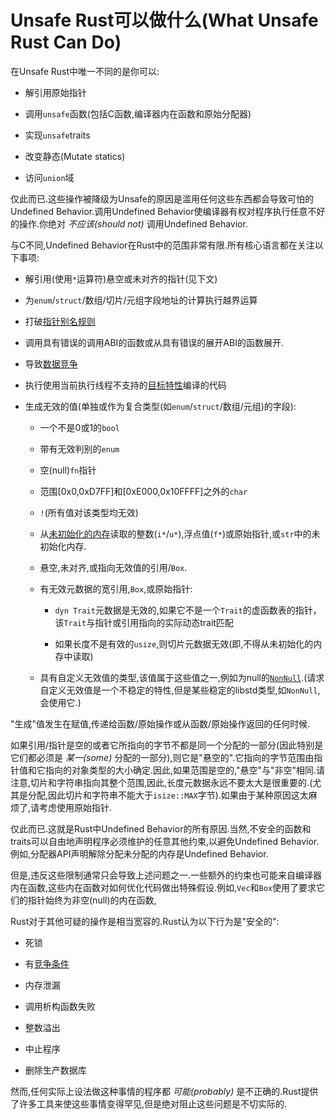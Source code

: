 # Unsafe Rust可以做什么(What Unsafe Rust Can Do)

在Unsafe Rust中唯一不同的是你可以:

- 解引用原始指针

- 调用`unsafe`函数(包括C函数,编译器内在函数和原始分配器)

- 实现`unsafe`traits

- 改变静态(Mutate statics)

- 访问`union`域

仅此而已.这些操作被降级为Unsafe的原因是滥用任何这些东西都会导致可怕的Undefined Behavior.调用Undefined Behavior使编译器有权对程序执行任意不好的操作.你绝对 *不应该(should not)* 调用Undefined Behavior.

与C不同,Undefined Behavior在Rust中的范围非常有限.所有核心语言都在关注以下事项:

- 解引用(使用`*`运算符)悬空或未对齐的指针(见下文)

- 为`enum`/`struct`/数组/切片/元组字段地址的计算执行越界运算

- 打破[指针别名规则](https://github.com/rust-lang-nursery/nomicon/blob/master/src/references.html)

- 调用具有错误的调用ABI的函数或从具有错误的展开ABI的函数展开.

- 导致[数据竞争](https://github.com/rust-lang-nursery/nomicon/blob/master/src/races.html)

- 执行使用当前执行线程不支持的[目标特性](https://doc.rust-lang.org/reference/attributes/codegen.html#the-target_feature-attribute)编译的代码

- 生成无效的值(单独或作为复合类型(如`enum`/`struct`/数组/元组)的字段):
  - 一个不是0或1的`bool`
  
  - 带有无效判别的`enum`
  
  - 空(null)`fn`指针
  
  - 范围[0x0,0xD7FF]和[0xE000,0x10FFFF]之外的`char`
  
  - `!`(所有值对该类型均无效)

  - 从[未初始化的内存](https://github.com/rust-lang-nursery/nomicon/blob/master/src/uninitialized.html)读取的整数(`i*`/`u*`),浮点值(`f*`)或原始指针,或`str`中的未初始化内存.

  - 悬空,未对齐,或指向无效值的引用/`Box`.
  
  - 有无效元数据的宽引用,`Box`,或原始指针:
    - `dyn Trait`元数据是无效的,如果它不是一个`Trait`的虚函数表的指针，该`Trait`与指针或引用指向的实际动态trait匹配

    - 如果长度不是有效的`usize`,则切片元数据无效(即,不得从未初始化的内存中读取)
  
  - 具有自定义无效值的类型,该值属于这些值之一,例如为null的[`NonNull`](../std/ptr/struct.NonNull.html).(请求自定义无效值是一个不稳定的特性,但是某些稳定的libstd类型,如`NonNull`,会使用它.)

"生成"值发生在赋值,传递给函数/原始操作或从函数/原始操作返回的任何时候.

如果引用/指针是空的或者它所指向的字节不都是同一个分配的一部分(因此特别是它们都必须是 *某一(some)* 分配的一部分),则它是"悬空的".它指向的字节范围由指针值和它指向的对象类型的大小确定.因此,如果范围是空的,"悬空"与"非空"相同.请注意,切片和字符串指向其整个范围,因此,长度元数据永远不要太大是很重要的.(尤其是分配,因此切片和字符串不能大于`isize::MAX`字节).如果由于某种原因这太麻烦了,请考虑使用原始指针.

仅此而已.这就是Rust中Undefined Behavior的所有原因.当然,不安全的函数和traits可以自由地声明程序必须维护的任意其他约束,以避免Undefined Behavior.例如,分配器API声明解除分配未分配的内存是Undefined Behavior.

但是,违反这些限制通常只会导致上述问题之一.一些额外的约束也可能来自编译器内在函数,这些内在函数对如何优化代码做出特殊假设.例如,`Vec`和`Box`使用了要求它们的指针始终为非空(null)的内在函数,

Rust对于其他可疑的操作是相当宽容的.Rust认为以下行为是"安全的":

- 死锁

- 有[竞争条件](https://github.com/rust-lang-nursery/nomicon/blob/master/src/races.html)

- 内存泄漏

- 调用析构函数失败

- 整数溢出

- 中止程序

- 删除生产数据库

然而,任何实际上设法做这种事情的程序都 *可能(probably)* 是不正确的.Rust提供了许多工具来使这些事情变得罕见,但是绝对阻止这些问题是不切实际的.

